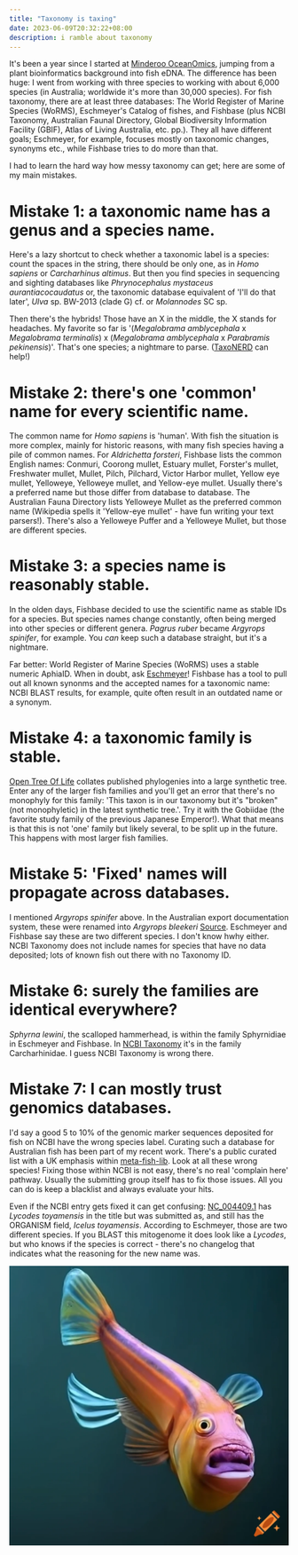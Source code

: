 ```yaml
---
title: "Taxonomy is taxing"
date: 2023-06-09T20:32:22+08:00
description: i ramble about taxonomy
---
```


It's been a year since I started at [Minderoo OceanOmics](https://www.minderoo.org/oceanomics/), jumping from a plant bioinformatics background into fish eDNA. The difference has been huge: I went from working with three species to working with about 6,000 species (in Australia; worldwide it's more than 30,000 species). For fish taxonomy, there are at least three databases: The World Register of Marine Species (WoRMS), Eschmeyer's Catalog of fishes, and Fishbase (plus NCBI Taxonomy, Australian Faunal Directory, Global Biodiversity Information Facility (GBIF), Atlas of Living Australia, etc. pp.). They all have different goals; Eschmeyer, for example, focuses mostly on taxonomic changes, synonyms etc., while Fishbase tries to do more than that.

I had to learn the hard way how messy taxonomy can get; here are some of my main mistakes.

# Mistake 1: a taxonomic name has a genus and a species name.
 
Here's a lazy shortcut to check whether a taxonomic label is a species: count the spaces in the string, there should be only one, as in *Homo sapiens* or *Carcharhinus altimus*. But then you find species in sequencing and sighting databases like *Phrynocephalus mystaceus aurantiacocaudatus* or, the taxonomic database equivalent of 'I'll do that later', *Ulva* sp. BW-2013 (clade G) cf. or *Molannodes* SC sp.

Then there's the hybrids! Those have an X in the middle, the X stands for headaches. My favorite so far is '(*Megalobrama amblycephala* x *Megalobrama terminalis*) x (*Megalobrama amblycephala* x *Parabramis pekinensis*)'. That's one species; a nightmare to parse. ([TaxoNERD](https://github.com/nleguillarme/taxonerd/issues/11) can help!)

# Mistake 2: there's one 'common' name for every scientific name.

The common name for *Homo sapiens* is 'human'. With fish the situation is more complex, mainly for historic reasons, with many fish species having a pile of common names. For *Aldrichetta forsteri*, Fishbase lists the common English names: Conmuri, Coorong mullet, Estuary mullet, Forster's mullet, Freshwater mullet, Mullet, Pilch, Pilchard, Victor Harbor mullet, Yellow eye mullet, Yelloweye, Yelloweye mullet, and Yellow-eye mullet. Usually there's a preferred name but those differ from database to database. The Australian Fauna Directory lists Yelloweye Mullet as the preferred common name (Wikipedia spells it 'Yellow-eye mullet' - have fun writing your text parsers!). There's also a Yelloweye Puffer and a Yelloweye Mullet, but those are different species.

# Mistake 3: a species name is reasonably stable.

In the olden days, Fishbase decided to use the scientific name as stable IDs for a species. But species names change constantly, often being merged into other species or different genera. *Pagrus ruber* became *Argyrops spinifer*, for example. You *can* keep such a database straight, but it's a nightmare.

Far better: World Register of Marine Species (WoRMS) uses a stable numeric AphiaID. When in doubt, ask [Eschmeyer](https://researcharchive.calacademy.org/research/ichthyology/catalog/fishcatmain.asp)! Fishbase has a tool to pull out all known synonms and the accepted names for a taxonomic name: NCBI BLAST results, for example, quite often result in an outdated name or a synonym.

# Mistake 4: a taxonomic family is stable.

[Open Tree Of Life](https://tree.opentreeoflife.org/about/open-tree-of-life) collates published phylogenies into a large synthetic tree. Enter any of the larger fish families and you'll get an error that there's no monophyly for this family: 'This taxon is in our taxonomy but it's "broken" (not monophyletic) in the latest synthetic tree.'. Try it with the Gobiidae (the favorite study family of the previous Japanese Emperor!). What that means is that this is not 'one' family but likely several, to be split up in the future. This happens with most larger fish families.

# Mistake 5: 'Fixed' names will propagate across databases.

I mentioned *Argyrops spinifer* above. In the Australian export documentation system, these were renamed into *Argyrops bleekeri* [Source](https://www.agriculture.gov.au/biosecurity-trade/export/controlled-goods/fish/industry-advice-notices/2022/2022-02). Eschmeyer and Fishbase say these are two different species. I don't know hwhy either. NCBI Taxonomy does not include names for species that have no data deposited; lots of known fish out there with no Taxonomy ID.

# Mistake 6: surely the families are identical everywhere?

*Sphyrna lewini*, the scalloped hammerhead, is within the family Sphyrnidiae in Eschmeyer and Fishbase. In [NCBI Taxonomy](https://www.ncbi.nlm.nih.gov/Taxonomy/Browser/wwwtax.cgi?id=7823) it's in the family Carcharhinidae. I guess NCBI Taxonomy is wrong there.

# Mistake 7: I can mostly trust genomics databases.

I'd say a good 5 to 10% of the genomic marker sequences deposited for fish on NCBI have the wrong species label. Curating such a database for Australian fish has been part of my recent work. There's a public curated list with a UK emphasis within [meta-fish-lib](https://github.com/genner-lab/meta-fish-lib/blob/main/assets/exclusions.csv). Look at all these wrong species! Fixing those within NCBI is not easy, there's no real 'complain here' pathway. Usually the submitting group itself has to fix those issues. All you can do is keep a blacklist and always evaluate your hits. 

Even if the NCBI entry gets fixed it can get confusing: [NC_004409.1](https://www.ncbi.nlm.nih.gov/nuccore/NC_004409.1) has *Lycodes toyamensis* in the title but was submitted as, and still has the ORGANISM field, *Icelus toyamensis*. According to Eschmeyer, those are two different species. If you BLAST this mitogenome it does look like a *Lycodes*, but who knows if the species is correct - there's no changelog that indicates what the reasoning for the new name was.

![A paranoid fish, generated by Dall E mini / craiyon](craiyon_203620_A_paranoid_fish_who_is_scared.png)
